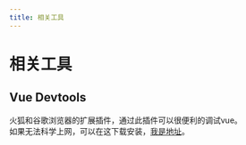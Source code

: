 ```yaml
---
title: 相关工具
---
```


# 相关工具

## Vue Devtools
火狐和谷歌浏览器的扩展插件，通过此插件可以很便利的调试vue。  
如果无法科学上网，可以在这下载安装，[我是地址](https://github.com/vuejs/vue-devtools)。